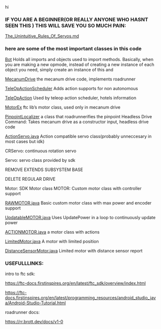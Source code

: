 hi

### IF YOU ARE A BEGINNER(OR REALLY ANYONE WHO HASNT SEEN THIS ) THIS WILL SAVE YOU SO MUCH PAIN:

[The_Unintuitive_Rules_Of_Servos.md](..%2F..%2F..%2F..%2FThe_Unintuitive_Rules_Of_Servos.md)

### here are some of the most important classes in this code

[Bot](SeasonSpecific/Bot.java)
Holds all imports and objects used to import methods. Basically, when you are making a
new opmode, instead of creating a new instance of each object you need, simply create
an instance of this and

[MecanumDrive](pathing/roadrunner/drives/MecanumDrive.java)
the mecanum drive code, implements roadrunner

[TeleOpActionScheduler](OpmodeActionSceduling/TeleOpActionScheduler.java)
Adds action supports for non autonomous

[TeleOpAction](OpmodeActionSceduling/TeleOpAction.java)
Used by teleop action scheduler, hotels information

[MotorEx](com/arcrobotics/ftclib/hardware/motors/MotorEx.java)
ftc lib’s motor class, used only in mecanum drive

[PinpointLocalizer](pathing/roadrunner/localizers/PinpointLocalizer.java)
a class that roadrunnerifies the pinpoint
Headless Drive Command:
Takes mecanum drive as a constructor input, headless drive code

[ActionServo.java](hardwareClasses%2FActionServo.java)
Action compatible servo class(probably unneccesary in most cases but idk)

CRServo:
continuous rotation servo

Servo:
servo class provided by sdk

REMOVE EXTENDS SUBSYSTEM BASE

DELETE REGULAR DRIVE

Motor:
SDK Motor class
MOTOR:
Custom motor class with controller support

[RAWMOTOR.java](hardwareClasses%2Fmotors%2FRAWMOTOR.java)
Basic custom motor class with max power and encoder support

[UpdatableMOTOR.java](hardwareClasses%2Fmotors%2FUpdatableMOTOR.java)
Uses UpdatePower in a loop to continuously update power

[ACTIONMOTOR.java](hardwareClasses%2Fmotors%2FACTIONMOTOR.java)
a motor class with actions

[LimitedMotor.java](hardwareClasses%2Fmotors%2FLimitedMotor.java)
A motor with limited position

[DistanceSensorMotor.java](hardwareClasses%2Fmotors%2FDistanceSensorMotor.java)
Limited motor with distance sensor report

### USEFULLLINKS:

intro to ftc sdk:

https://ftc-docs.firstinspires.org/en/latest/ftc_sdk/overview/index.html

https://ftc-docs.firstinspires.org/en/latest/programming_resources/android_studio_java/Android-Studio-Tutorial.html

roadrunner docs:

https://rr.brott.dev/docs/v1-0